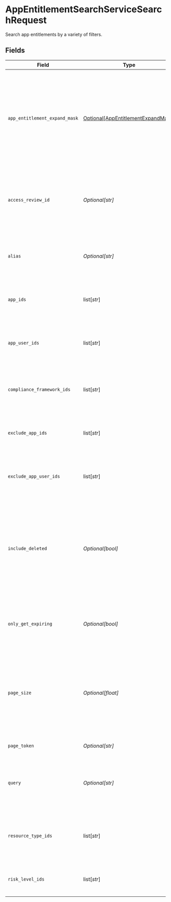 # AppEntitlementSearchServiceSearchRequest

Search app entitlements by a variety of filters.


## Fields

| Field                                                                                                                                     | Type                                                                                                                                      | Required                                                                                                                                  | Description                                                                                                                               |
| ----------------------------------------------------------------------------------------------------------------------------------------- | ----------------------------------------------------------------------------------------------------------------------------------------- | ----------------------------------------------------------------------------------------------------------------------------------------- | ----------------------------------------------------------------------------------------------------------------------------------------- |
| `app_entitlement_expand_mask`                                                                                                             | [Optional[AppEntitlementExpandMask]](../../models/shared/appentitlementexpandmask.md)                                                     | :heavy_minus_sign:                                                                                                                        | The app entitlement expand mask allows the user to get additional information when getting responses containing app entitlement views.    |
| `access_review_id`                                                                                                                        | *Optional[str]*                                                                                                                           | :heavy_minus_sign:                                                                                                                        | Search for app entitlements that are being reviewed as part of this access review campaign.                                               |
| `alias`                                                                                                                                   | *Optional[str]*                                                                                                                           | :heavy_minus_sign:                                                                                                                        | Search for app entitlements that have this alias (exact match).                                                                           |
| `app_ids`                                                                                                                                 | list[*str*]                                                                                                                               | :heavy_minus_sign:                                                                                                                        | Search for app entitlements contained in any of these apps.                                                                               |
| `app_user_ids`                                                                                                                            | list[*str*]                                                                                                                               | :heavy_minus_sign:                                                                                                                        | Search for app entitlements that are granted to any of these app user ids.                                                                |
| `compliance_framework_ids`                                                                                                                | list[*str*]                                                                                                                               | :heavy_minus_sign:                                                                                                                        | Search for app entitlements that are part of these compliace frameworks.                                                                  |
| `exclude_app_ids`                                                                                                                         | list[*str*]                                                                                                                               | :heavy_minus_sign:                                                                                                                        | Exclude app entitlements from the results that are in these app IDs.                                                                      |
| `exclude_app_user_ids`                                                                                                                    | list[*str*]                                                                                                                               | :heavy_minus_sign:                                                                                                                        | Exclude app entitlements from the results that these app users have granted.                                                              |
| `include_deleted`                                                                                                                         | *Optional[bool]*                                                                                                                          | :heavy_minus_sign:                                                                                                                        | Include deleted app entitlements, this includes app entitlements that have a deleted parent object (app, app resource, app resource type) |
| `only_get_expiring`                                                                                                                       | *Optional[bool]*                                                                                                                          | :heavy_minus_sign:                                                                                                                        | Restrict results to only those who have expiring app entitlement user bindings.                                                           |
| `page_size`                                                                                                                               | *Optional[float]*                                                                                                                         | :heavy_minus_sign:                                                                                                                        | The pageSize where 0 <= pageSize <= 100. Values < 10 will be set to 10. A value of 0 returns the default page size (currently 25)         |
| `page_token`                                                                                                                              | *Optional[str]*                                                                                                                           | :heavy_minus_sign:                                                                                                                        | The pageToken field.                                                                                                                      |
| `query`                                                                                                                                   | *Optional[str]*                                                                                                                           | :heavy_minus_sign:                                                                                                                        | Query the app entitlements with a fuzzy search on display name and description.                                                           |
| `resource_type_ids`                                                                                                                       | list[*str*]                                                                                                                               | :heavy_minus_sign:                                                                                                                        | Search for app entitlements that are for items on these resource types.                                                                   |
| `risk_level_ids`                                                                                                                          | list[*str*]                                                                                                                               | :heavy_minus_sign:                                                                                                                        | Search for app entitlements with these risk levels.                                                                                       |